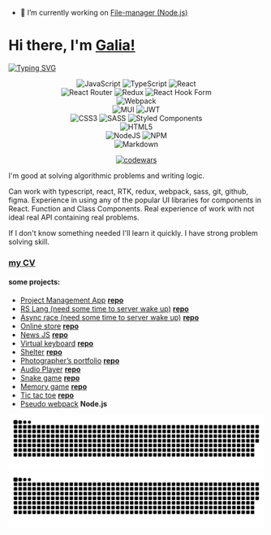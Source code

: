 - 🔭 I’m currently working on [File-manager (Node.js)](https://github.com/LilithPrimary/file-manager)

<h1>Hi there, I'm <a href="https://daniilshat.ru/" target="_blank">Galia!</a></h1>

[![Typing SVG](https://readme-typing-svg.herokuapp.com?color=%2336BCF7&lines=Front-end+developer)](https://git.io/typing-svg)

<div align="center">
  
![JavaScript](https://img.shields.io/badge/javascript-%23323330.svg?style=for-the-badge&logo=javascript&logoColor=%23F7DF1E)
![TypeScript](https://img.shields.io/badge/typescript-%23007ACC.svg?style=for-the-badge&logo=typescript&logoColor=white)
![React](https://img.shields.io/badge/react-%2320232a.svg?style=for-the-badge&logo=react&logoColor=%2361DAFB)  
![React Router](https://img.shields.io/badge/React_Router-CA4245?style=for-the-badge&logo=react-router&logoColor=white)
![Redux](https://img.shields.io/badge/redux-%23593d88.svg?style=for-the-badge&logo=redux&logoColor=white)
![React Hook Form](https://img.shields.io/badge/React%20Hook%20Form-%23EC5990.svg?style=for-the-badge&logo=reacthookform&logoColor=white)  
![Webpack](https://img.shields.io/badge/webpack-%238DD6F9.svg?style=for-the-badge&logo=webpack&logoColor=black)  
![MUI](https://img.shields.io/badge/MUI-%230081CB.svg?style=for-the-badge&logo=mui&logoColor=white)
![JWT](https://img.shields.io/badge/JWT-black?style=for-the-badge&logo=JSON%20web%20tokens)  
![CSS3](https://img.shields.io/badge/css3-%231572B6.svg?style=for-the-badge&logo=css3&logoColor=white)
![SASS](https://img.shields.io/badge/SASS-hotpink.svg?style=for-the-badge&logo=SASS&logoColor=white)
![Styled Components](https://img.shields.io/badge/styled--components-DB7093?style=for-the-badge&logo=styled-components&logoColor=white)  
![HTML5](https://img.shields.io/badge/html5-%23E34F26.svg?style=for-the-badge&logo=html5&logoColor=white)  
![NodeJS](https://img.shields.io/badge/node.js-6DA55F?style=for-the-badge&logo=node.js&logoColor=white)
![NPM](https://img.shields.io/badge/NPM-%23000000.svg?style=for-the-badge&logo=npm&logoColor=white)  
![Markdown](https://img.shields.io/badge/markdown-%23000000.svg?style=for-the-badge&logo=markdown&logoColor=white)
  
[![codewars](https://www.codewars.com/users/LilithPrimary/badges/micro)](https://www.codewars.com/users/LilithPrimary)
  
</div>
  
  I'm good at solving algorithmic problems and writing logic.
  
  Can work with typescript, react, RTK, redux, webpack, sass, git, github, figma. Experience in using any of the popular UI libraries for components in React. Function  and Class Components. Real experience of work with not ideal real API containing real problems.
  
  If I don't know something needed I'll learn it quickly. I have strong problem solving skill.
 
 ### [my CV](https://drive.google.com/file/d/13oFsUlR9BsqLV8R7g3035Y4h11kylkzY/view?usp=sharing)
 
 #### some projects:
 - [Project Management App](https://gleeful-arithmetic-daffb3.netlify.app/#/) [**repo**](https://github.com/RSS-React-2022Q3-Team-27/project-management-app)
 - [RS Lang (need some time to server wake up)](https://rslang-greg-front-end.netlify.app/) [**repo**](https://github.com/greg-front-end/rslang)
 - [Async race (need some time to server wake up)](https://lilithprimary.github.io/rss-stage1-2-tasks/async-race/) [**repo**](https://github.com/LilithPrimary/rss-stage1-2-tasks/tree/async-race)
 - [Online store](https://lilithprimary.github.io/rss-stage1-2-tasks/online-store/) [**repo**](https://github.com/LilithPrimary/rss-stage1-2-tasks/tree/online-store)
 - [News JS](https://lilithprimary.github.io/rss-stage1-2-tasks/news-JS/) [**repo**](https://github.com/LilithPrimary/rss-stage1-2-tasks/tree/news-JS)
 - [Virtual keyboard](https://lilithprimary.github.io/virtual-keyboard/dist/) [**repo**](https://github.com/LilithPrimary/rss-stage1-2-tasks/tree/news-JS)
 - [Shelter](https://rolling-scopes-school.github.io/lilithprimary-JSFE2022Q1/shelter/pages/main/) [**repo**](https://github.com/LilithPrimary/rss-stage1-2-tasks/tree/gh-pages/shelter)
 - [Photographer’s portfolio](https://lilithprimary.github.io/rsschool0/portfolio/) [**repo**](https://github.com/LilithPrimary/rsschool0/tree/portfolio)
 - [Audio Player](https://lilithprimary.github.io/rsschool0/audio-player/) [**repo**](https://github.com/LilithPrimary/rsschool0/tree/audio-player)
 - [Snake game](https://lilithprimary.github.io/rsschool0/snake/) [**repo**](https://github.com/LilithPrimary/rsschool0/tree/snake)
 - [Memory game](https://lilithprimary.github.io/rsschool0/memory-game/) [**repo**](https://github.com/LilithPrimary/rsschool0/tree/memory-game)
 - [Tic tac toe](https://lilithprimary.github.io/rsschool0/tic-tac-toe/) [**repo**](https://github.com/LilithPrimary/rsschool0/tree/tic-tac-toe)
 - [Pseudo webpack](https://github.com/LilithPrimary/HTML-builder/tree/main/06-build-page) **Node.js**  

![github contribution grid snake animation](https://github.com/LilithPrimary/LilithPrimary/blob/output/github-contribution-grid-snake-dark.svg#gh-dark-mode-only)![github contribution grid snake animation](https://github.com/LilithPrimary/LilithPrimary/blob/output/github-contribution-grid-snake.svg#gh-light-mode-only)
